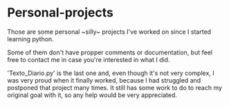 # Personal-projects

Those are some personal ~silly~ projects I've worked on since I started learning python.

Some of them don't have propper comments or documentation, but feel free to contact me in case you're interested in what I did.

'Texto_Diario.py' is the last one and, even though it's not very complex, I was very proud when it finally worked, because I had struggled and postponed that project many times. It still has some work to do to reach my original goal with it, so any help would be very appreciated.
